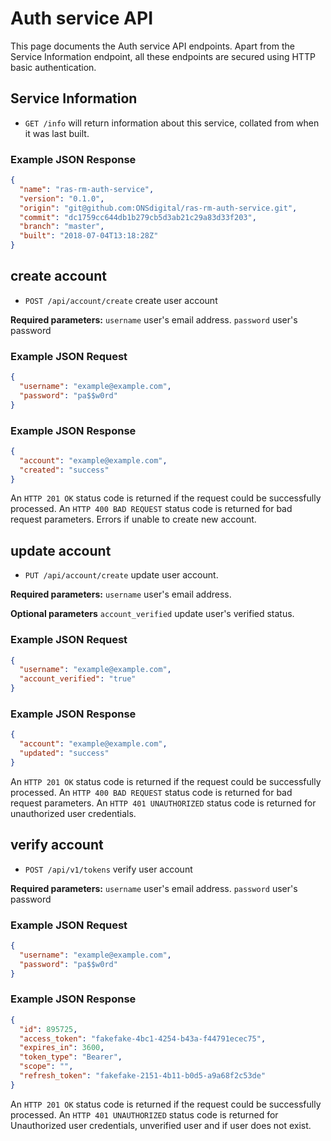 # Auth service API
 This page documents the Auth service API endpoints. Apart from the Service Information endpoint, all these endpoints 
 are secured using HTTP basic authentication.

## Service Information
* `GET /info` will return information about this service, collated from when it was last built.
 
### Example JSON Response
```json
{
  "name": "ras-rm-auth-service",
  "version": "0.1.0",
  "origin": "git@github.com:ONSdigital/ras-rm-auth-service.git",
  "commit": "dc1759cc644db1b279cb5d3ab21c29a83d33f203",
  "branch": "master",
  "built": "2018-07-04T13:18:28Z"
}
```


## create account
* `POST /api/account/create` create user account

**Required parameters:** 
`username` user's email address.
`password` user's password
 
### Example JSON Request
```json
{
  "username": "example@example.com",
  "password": "pa$$w0rd"
}
```

### Example JSON Response
```json
{
  "account": "example@example.com",
  "created": "success"
}
```

An `HTTP 201 OK` status code is returned if the request could be successfully processed.
An `HTTP 400 BAD REQUEST` status code is returned for bad request parameters.
Errors if unable to create new account.


## update account
* `PUT /api/account/create` update user account.

**Required parameters:** 
`username` user's email address.

**Optional parameters**
`account_verified` update user's verified status.
 
### Example JSON Request
```json
{
  "username": "example@example.com",
  "account_verified": "true"
}
```

### Example JSON Response
```json
{
  "account": "example@example.com",
  "updated": "success"
}
```

An `HTTP 201 OK` status code is returned if the request could be successfully processed. 
An `HTTP 400 BAD REQUEST` status code is returned for bad request parameters.
An `HTTP 401 UNAUTHORIZED` status code is returned for unauthorized user credentials.


## verify account
* `POST /api/v1/tokens` verify user account

**Required parameters:** 
`username` user's email address.
`password` user's password
 
### Example JSON Request
```json
{
  "username": "example@example.com",
  "password": "pa$$w0rd"
}
```

### Example JSON Response
```json
{
  "id": 895725, 
  "access_token": "fakefake-4bc1-4254-b43a-f44791ecec75", 
  "expires_in": 3600,
  "token_type": "Bearer", 
  "scope": "", 
  "refresh_token": "fakefake-2151-4b11-b0d5-a9a68f2c53de"
}
```

An `HTTP 201 OK` status code is returned if the request could be successfully processed. 
An `HTTP 401 UNAUTHORIZED` status code is returned for Unauthorized user credentials, unverified user and if user does not exist.
